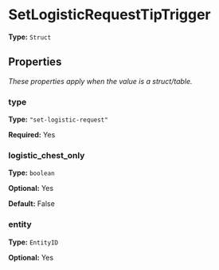 # SetLogisticRequestTipTrigger

**Type:** `Struct`

## Properties

*These properties apply when the value is a struct/table.*

### type

**Type:** `"set-logistic-request"`

**Required:** Yes

### logistic_chest_only

**Type:** `boolean`

**Optional:** Yes

**Default:** False

### entity

**Type:** `EntityID`

**Optional:** Yes

